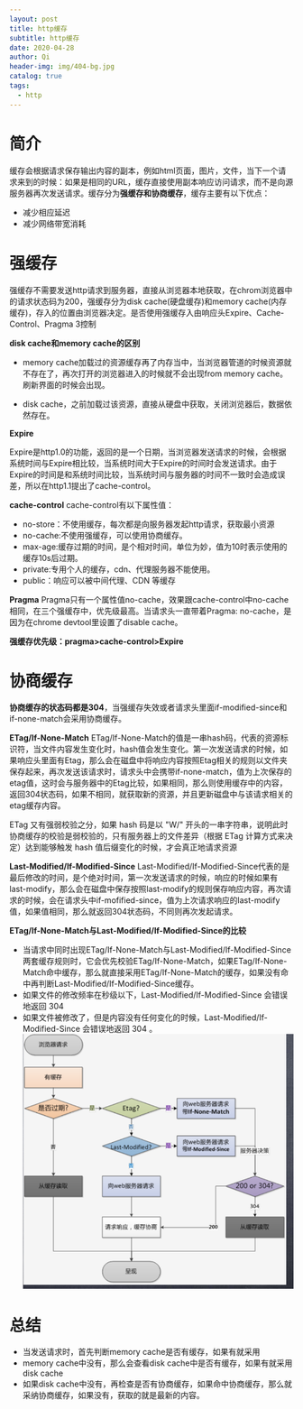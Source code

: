 ```yaml
---
layout: post
title: http缓存
subtitle: http缓存
date: 2020-04-28
author: Qi
header-img: img/404-bg.jpg
catalog: true
tags:
  - http
---
```


# 简介

缓存会根据请求保存输出内容的副本，例如html页面，图片，文件，当下一个请求来到的时候：如果是相同的URL，缓存直接使用副本响应访问请求，而不是向源服务器再次发送请求。缓存分为**强缓存和协商缓存**，缓存主要有以下优点：
- 减少相应延迟
- 减少网络带宽消耗

# 强缓存

强缓存不需要发送http请求到服务器，直接从浏览器本地获取，在chrom浏览器中的请求状态码为200，强缓存分为disk cache(硬盘缓存)和memory cache(内存缓存)，存入的位置由浏览器决定。是否使用强缓存入由响应头Expire、Cache-Control、Pragma 3控制

**disk cache和memory cache的区别**
- memory cache加载过的资源缓存再了内存当中，当浏览器管道的时候资源就不存在了，再次打开的浏览器进入的时候就不会出现from memory cache。刷新界面的时候会出现。

- disk cache，之前加载过该资源，直接从硬盘中获取，关闭浏览器后，数据依然存在。

**Expire**

Expire是http1.0的功能，返回的是一个日期，当浏览器发送请求的时候，会根据系统时间与Expire相比较，当系统时间大于Expire的时间时会发送请求。由于Expire的时间是和系统时间比较，当系统时间与服务器的时间不一致时会造成误差，所以在http1.1提出了cache-control。

**cache-control**
cache-control有以下属性值：
- no-store：不使用缓存，每次都是向服务器发起http请求，获取最小资源
- no-cache:不使用强缓存，可以使用协商缓存。
- max-age:缓存过期的时间，是个相对时间，单位为妙，值为10时表示使用的缓存10s后过期。
- private:专用个人的缓存，cdn、代理服务器不能使用。
- public：响应可以被中间代理、CDN 等缓存

**Pragma**
Pragma只有一个属性值no-cache，效果跟cache-control中no-cache相同，在三个强缓存中，优先级最高。当请求头一直带着Pragma: no-cache，是因为在chrome devtool里设置了disable cache。

**强缓存优先级：pragma>cache-control>Expire**

# 协商缓存
**协商缓存的状态码都是304**，当强缓存失效或者请求头里面if-modified-since和if-none-match会采用协商缓存。

**ETag/If-None-Match**
ETag/If-None-Match的值是一串hash码，代表的资源标识符，当文件内容发生变化时，hash值会发生变化。第一次发送请求的时候，如果响应头里面有Etag，那么会在磁盘中将响应内容按照Etag相关的规则以文件夹保存起来，再次发送该请求时，请求头中会携带if-none-match，值为上次保存的etag值，这时会与服务器中的Etag比较，如果相同，那么则使用缓存中的内容，返回304状态码，如果不相同，就获取新的资源，并且更新磁盘中与该请求相关的etag缓存内容。

ETag 又有强弱校验之分，如果 hash 码是以 "W/" 开头的一串字符串，说明此时协商缓存的校验是弱校验的，只有服务器上的文件差异（根据 ETag 计算方式来决定）达到能够触发 hash 值后缀变化的时候，才会真正地请求资源


**Last-Modified/If-Modified-Since**
Last-Modified/If-Modified-Since代表的是最后修改的时间，是个绝对时间，第一次发送请求的时候，响应的时候如果有last-modify，那么会在磁盘中保存按照last-modify的规则保存响应内容，再次请求的时候，会在请求头中if-mofified-since，值为上次请求响应的last-modify值，如果值相同，那么就返回304状态码，不同则再次发起请求。

**ETag/If-None-Match与Last-Modified/If-Modified-Since的比较**

- 当请求中同时出现ETag/If-None-Match与Last-Modified/If-Modified-Since两套缓存规则时，它会优先校验ETag/If-None-Match，如果ETag/If-None-Match命中缓存，那么就直接采用ETag/If-None-Match的缓存，如果没有命中再判断Last-Modified/If-Modified-Since缓存。
- 如果文件的修改频率在秒级以下，Last-Modified/If-Modified-Since 会错误地返回 304
- 如果文件被修改了，但是内容没有任何变化的时候，Last-Modified/If-Modified-Since 会错误地返回 304 。
![Image text](img/WechatIMG4.png)

# 总结
- 当发送请求时，首先判断memory cache是否有缓存，如果有就采用
- memory cache中没有，那么会查看disk cache中是否有缓存，如果有就采用disk cache
- 如果disk cache中没有，再检查是否有协商缓存，如果命中协商缓存，那么就采纳协商缓存，如果没有，获取的就是最新的内容。




